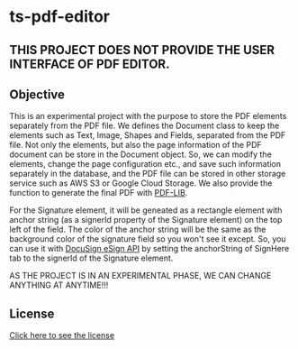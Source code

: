 # ts-pdf-editor

## THIS PROJECT DOES NOT PROVIDE THE USER INTERFACE OF PDF EDITOR. 


## Objective
This is an experimental project with the purpose to store the PDF elements separately from the PDF file. We defines the Document class to keep the elements such as Text, Image, Shapes and Fields, separated from the PDF file. Not only the elements, but also the page information of the PDF document can be store in the Document object. So, we can modify the elements, change the page configuration etc., and save such information separately in the database, and the PDF file can be stored in other storage service such as AWS S3 or Google Cloud Storage. We also provide the function to generate the final PDF with [PDF-LIB](https://pdf-lib.js.org/).

For the Signature element, it will be geneated as a rectangle element with anchor string (as a signerId property of the Signature element) on the top left of the field. The color of the anchor string will be the same as the background color of the signature field so you won't see it except. So, you can use it with [DocuSign eSign API](https://developers.docusign.com/docs/esign-rest-api/reference/) by setting the anchorString of SignHere tab to the signerId of the Signature element.

AS THE PROJECT IS IN AN EXPERIMENTAL PHASE, WE CAN CHANGE ANYTHING AT ANYTIME!!!

## License
[Click here to see the license](LICENSE)